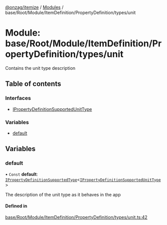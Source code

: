 [@onzag/itemize](../README.md) / [Modules](../modules.md) / base/Root/Module/ItemDefinition/PropertyDefinition/types/unit

# Module: base/Root/Module/ItemDefinition/PropertyDefinition/types/unit

Contains the unit type description

## Table of contents

### Interfaces

- [IPropertyDefinitionSupportedUnitType](../interfaces/base_Root_Module_ItemDefinition_PropertyDefinition_types_unit.IPropertyDefinitionSupportedUnitType.md)

### Variables

- [default](base_Root_Module_ItemDefinition_PropertyDefinition_types_unit.md#default)

## Variables

### default

• `Const` **default**: [`IPropertyDefinitionSupportedType`](../interfaces/base_Root_Module_ItemDefinition_PropertyDefinition_types.IPropertyDefinitionSupportedType.md)\<[`IPropertyDefinitionSupportedUnitType`](../interfaces/base_Root_Module_ItemDefinition_PropertyDefinition_types_unit.IPropertyDefinitionSupportedUnitType.md)\>

The description of the unit type as it behaves in the app

#### Defined in

[base/Root/Module/ItemDefinition/PropertyDefinition/types/unit.ts:42](https://github.com/onzag/itemize/blob/73e0c39e/base/Root/Module/ItemDefinition/PropertyDefinition/types/unit.ts#L42)
